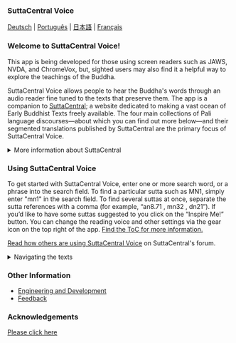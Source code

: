 ### SuttaCentral Voice
[Deutsch](/sc-voice/de/Home-DE)  |  [Português](/sc-voice/pt/Home-PT)  |  [日本語](/sc-voice/ja/Home-JA)  |  [Français](/sc-voice/fr/Home-FR)

### Welcome to SuttaCentral Voice! 

This app is being developed for those using screen readers such as JAWS, NVDA, and ChromeVox, but, sighted users may also find it a helpful way to explore the teachings of the Buddha. 

SuttaCentral Voice allows people to hear the Buddha's words through an audio reader fine tuned to the texts that preserve them. The app is a companion to <a href="https://suttacentral.net" target="_blank">SuttaCentral</a>; a website dedicated to making a vast ocean of Early Buddhist Texts freely available. The four main collections of Pali language discourses—about which you can find out more below—and their segmented translations published by SuttaCentral are the primary focus of SuttaCentral Voice.

<details>
<summary>More information about SuttaCentral</summary>

* <a href="https://suttacentral.net/introduction" target="_blank">Introduction to SuttaCentral</a> 
* <a href="https://suttacentral.net/methodology" target="_blank">SuttaCentral's methodology</a>
* <a href="https://suttacentral.net/numbering" target="_blank">SuttaCentral's numbering system</a>
* <a href="https://suttacentral.net/abbreviations" target="_blank">Abbreviations used on SuttaCentral</a>
* <a href="https://suttacentral.net/acknowledgments" target="_blank">Acknowledgments</a>

</details>

### Using SuttaCentral Voice

To get started with SuttaCentral Voice, enter one or more search word, or a phrase into the search field. To find a particular sutta such as MN1, simply enter "mn1" in the search field. To find several suttas at once, separate the sutta references with a comma (for example, “an8.71 <span aria-label="comma"> </span><span aria-hidden="true">,</span> mn32 <span aria-label="comma"> </span><span aria-hidden="true">,</span> dn21”). If you’d like to have some suttas suggested to you click on the “Inspire Me!” button. You can change the reading voice and other settings via the gear icon on the top right of the app. <a href="/en/ToC" target="_blank">Find the ToC for more information.</a>

<a href="https://discourse.suttacentral.net/t/how-do-you-use-suttacentral-voice/12384" target="_blank">Read how others are using SuttaCentral Voice</a> on SuttaCentral's forum.

<details>
<summary>Navigating the texts</summary>

You can read general introductions to the two sections of the Pali canon that record the Buddha's teaching on SuttaCentral: 

* <a href="https://suttacentral.net/discourses" target="_blank">Introduction to the Discourses</a>
* <a href="https://suttacentral.net/vinaya" target="_blank">Introduction to the Vinaya (Monastic Code)</a>

SuttaCentral has also published rich guides to the Pali suttas that explore their details and subtleties in-depth:

* <a href="https://suttacentral.net/general-guide-sujato" target="_blank">A Reader’s Guide to the Pali Suttas</a>
* <a href="https://suttacentral.net/dn-guide-sujato" target="_blank">The Long Discourses: Dhamma as literature and compilation</a>
* <a href="https://suttacentral.net/mn-guide-sujato" target="_blank">The Middle Discourses: conversations on matters of deep truth</a>
* <a href="https://suttacentral.net/sn-guide-sujato" target="_blank">The Linked Discourses: the blueprint for Buddhist philosophy</a>
* <a href="https://suttacentral.net/an-guide-sujato" target="_blank">The Numbered Discourses: things that are useful every day</a>

The following indexes and list of terms may also help you find what you're looking for: 

* <a href="https://suttacentral.net/subjects" target="_blank">Index of Subjects</a>
* <a href="https://suttacentral.net/similes" target="_blank">Index of Similes</a>
* <a href="https://suttacentral.net/names" target="_blank">Index of Names</a>
* <a href="https://suttacentral.net/terminology" target="_blank">Basic Pali Terminology</a>

</details>

### Other Information
* <a href="/en/ToC#engineering-and-development" target="_blank">Engineering and Development</a>
* <a href="https://discourse.suttacentral.net/tags/sc-voice" target="_blank">Feedback</a>

### Acknowledgements

[Please click here](/sc-voice/en/Acknowledgements)

